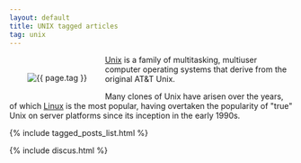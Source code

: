 ```yaml
---
layout: default
title: UNIX tagged articles
tag: unix
---
```


<div style="float: left; margin: 2.0rem;">
	<img src="/public/images/{{ page.tag }}.png" style="max-width: 10rem;" alt="{{ page.tag }}" />
</div>

[Unix](http://en.wikipedia.org/wiki/Unix) is a family of multitasking, multiuser computer operating systems that derive from the original AT&T Unix.

Many clones of Unix have arisen over the years, of which [Linux](/tag/linux) is the most popular, having overtaken the popularity of "true" Unix on server platforms since its inception in the early 1990s. 


{% include tagged_posts_list.html %}

{% include discus.html %}
